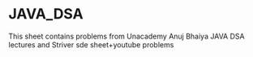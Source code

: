 # JAVA_DSA

This sheet contains problems from 
Unacademy Anuj Bhaiya JAVA DSA lectures
and Striver sde sheet+youtube problems
